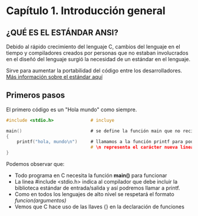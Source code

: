# Capítulo 1. Introducción general

## ¿QUÉ ES EL ESTÁNDAR ANSI?

Debido al rápido crecimiento del lenguaje C, cambios del lenguaje en el tiempo y compiladores creados por personas que no estaban involucrados en el diseñó del lenguaje surgió la necesidad de un estándar en el lenguaje.

Sirve para aumentar la portabilidad del código entre los desarrolladores. [Más información sobre el estándar aquí](https://es.wikipedia.org/wiki/ANSI_C)

## Primeros pasos

El primero código es un "Hola mundo" como siempre.

```c
#include <stdio.h>              # incluye 

main()                          # se define la función main que no recibe ningún valor como argumento.
{
    printf("hola, mundo\n")     # llamamos a la función printf para poder pintar la secuencia de carácteres.
                                # \n representa el carácter nueva línea
}
```

Podemos observar que:

* Todo programa en C necesita la función **main()** para funcionar 
* La linea #include <stdio.h> indica al compilador que debe incluir la biblioteca estándar de entrada/salida y así podremos llamar a printf.
* Como en todos los lenguajes de alto nivel se respetará el formato _funcion(argumentos)_
* Vemos que C hace uso de las llaves {} en la declaración de funciones
